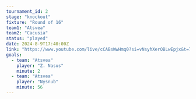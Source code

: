 ```yaml
---
tournament_id: 2
stage: "knockout"
fixture: "Round of 16"
team1: "Atsvea"
team2: "Cacusia"
status: "played"
date: 2024-8-9T17:40:00Z
link: "https://www.youtube.com/live/cCABsWwHmq0?si=vNsyhXerOBLwEpjx&t=7249"
goals:
  - team: "Atsvea"
    player: "Z. Nasus"
    minute: 2
  - team: "Atsvea"
    player: "Nysnub"
    minute: 56
---
```

